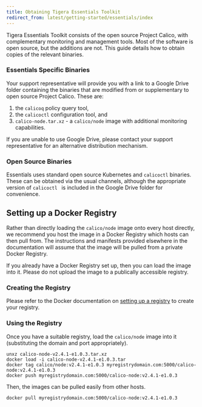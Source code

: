 ```yaml
---
title: Obtaining Tigera Essentials Toolkit
redirect_from: latest/getting-started/essentials/index
---
```


Tigera Essentials Toolkit consists of the open source Project Calico, with
complementary monitoring and management tools.  Most of the software is open
source, but the additions are not.  This guide details how to obtain copies of
the relevant binaries.

### Essentials Specific Binaries

Your support representative will provide you with a link to a Google Drive folder
containing the binaries that are modified from or supplementary to open source
Project Calico.  These are:

1. the `calicoq` policy query tool,
2. the `calicoctl` configuration tool, and
3. `calico-node.tar.xz` - a `calico/node` image with additional monitoring capabilities.

If you are unable to use Google Drive, please contact your support representative
for an alternative distribution mechanism.

### Open Source Binaries

Essentials uses standard open source Kubernetes and `calicoctl` binaries.  These
can be obtained via the usual channels, although the appropriate version of
`calicoctl ` is included in the Google Drive folder for convenience.

## Setting up a Docker Registry

Rather than directly loading the `calico/node` image onto every host directly,
we recommend you host the image in a Docker Registry which hosts can then pull
from.  The instructions and manifests provided elsewhere in the documentation 
will assume that the image will be pulled from a private Docker Registry.

If you already have a Docker Registry set up, then you can load the image into it.
Please do not upload the image to a publically accessible registry.

### Creating the Registry

Please refer to the Docker documentation on [setting up a registry](https://docs.docker.com/registry/deploying/#running-a-domain-registry)
to create your registry.

### Using the Registry

Once you have a suitable registry, load the `calico/node` image into it (substituting
the domain and port appropriately).
```
unxz calico-node-v2.4.1-e1.0.3.tar.xz
docker load -i calico-node-v2.4.1-e1.0.3.tar
docker tag calico/node:v2.4.1-e1.0.3 myregistrydomain.com:5000/calico-node:v2.4.1-e1.0.3
docker push myregistrydomain.com:5000/calico-node:v2.4.1-e1.0.3
```

Then, the images can be pulled easily from other hosts.
```
docker pull myregistrydomain.com:5000/calico-node:v2.4.1-e1.0.3
```

